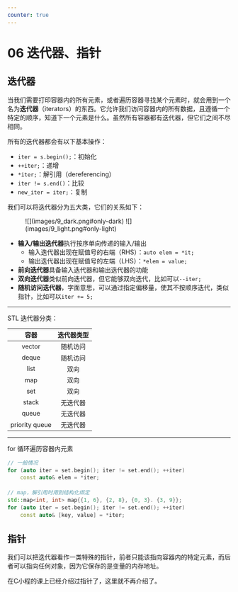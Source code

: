 ```yaml
---
counter: true
---
```


# 06 迭代器、指针

## 迭代器

当我们需要打印容器内的所有元素，或者遍历容器寻找某个元素时，就会用到一个名为**迭代器**（iterators）的东西。它允许我们访问容器内的所有数据，且遵循一个特定的顺序，知道下一个元素是什么。虽然所有容器都有迭代器，但它们之间不尽相同。

所有的迭代器都会有以下基本操作：

- `iter = s.begin();`：初始化
- `++iter;`：递增
- `*iter;`：解引用（dereferencing）
- `iter != s.end()`：比较
- `new_iter = iter;`：复制

我们可以将迭代器分为五大类，它们的关系如下：

<figure style=" width: 70%" markdown="span">
    ![](images/9_dark.png#only-dark)
    ![](images/9_light.png#only-light)
    <figcaption></figcaption>
</figure>

- **输入/输出迭代器**执行按序单向传递的输入/输出
    - 输入迭代器出现在赋值号的右端（RHS）：`auto elem = *it;`
    - 输出迭代器出现在赋值号的左端（LHS）：`*elem = value;`
- **前向迭代器**具备输入迭代器和输出迭代器的功能
- **双向迭代器**类似前向迭代器，但它能够双向迭代，比如可以`--iter;`
- **随机访问迭代器**，字面意思，可以通过指定偏移量，使其不按顺序迭代，类似指针，比如可以`iter += 5;`

---
STL 迭代器分类：

|容器|迭代器类型|
|:--:|:--:|
|vector|随机访问|
|deque|随机访问|
|list|双向|
|map|双向|
|set|双向|
|stack|无迭代器|
|queue|无迭代器|
|priority queue|无迭代器|

---
for 循环遍历容器内元素

``` cpp
// 一般情况
for (auto iter = set.begin(); iter != set.end(); ++iter)
    const auto& elem = *iter;

// map，解引用时用到结构化绑定
std::map<int, int> map{{1, 6}, {2, 8}, {0, 3}. {3, 9}};
for (auto iter = set.begin(); iter != set.end(); ++iter)
    const auto& [key, value] = *iter;

```

## 指针

我们可以把迭代器看作一类特殊的指针，前者只能该指向容器内的特定元素，而后者可以指向任何对象，因为它保存的是变量的内存地址。

在C小程的课上已经介绍过指针了，这里就不再介绍了。